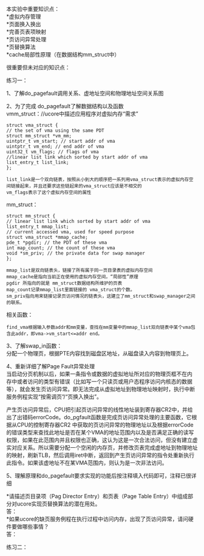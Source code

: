本实验中重要知识点：  
*虚拟内存管理  
*页面换入换出  
*完善页表项映射  
*页访问异常处理  
*页替换算法  
*cache局部性原理（在数据结构mm_struct中）

很重要但未对应的知识点：


练习一：

1、了解do_pagefault调用关系、虚地址空间和物理地址空间关系图
  
2、为了完成 do_pagefault了解数据结构以及函数  
vmm\_struct：//ucore中描述应用程序对虚拟内存“需求”

	struct vma_struct {
	// the set of vma using the same PDT
	struct mm_struct *vm_mm;
	uintptr_t vm_start; // start addr of vma
	uintptr_t vm_end; // end addr of vma
	uint32_t vm_flags; // flags of vma
	//linear list link which sorted by start addr of vma
	list_entry_t list_link;
	};  

	list_link是一个双向链表，按照从小到大的顺序把一系列用vma_struct表示的虚拟内存空间链接起来，并且还要求这些链起来的vma_struct应该是不相交的  
	vm_flags表示了这个虚拟内存空间的属性  
mm_struct：  

	struct mm_struct {
	// linear list link which sorted by start addr of vma
	list_entry_t mmap_list;
	// current accessed vma, used for speed purpose
	struct vma_struct *mmap_cache;
	pde_t *pgdir; // the PDT of these vma
	int map_count; // the count of these vma
	void *sm_priv; // the private data for swap manager
	};

	mmap_list是双向链表头，链接了所有属于同一页目录表的虚拟内存空间  
	mmap_cache是指向当前正在使用的虚拟内存空间，“局部性”原理	 
	pgdir 所指向的就是 mm_struct数据结构所维护的页表  
	map_count记录mmap_list里面链接的 vma_struct的个数。  
	sm_priv指向用来链接记录页访问情况的链表头，这建立了mm_struct和swap_manager之间的联系。

相关函数：  

	find_vma根据输入参数addr和mm变量，查找在mm变量中的mmap_list双向链表中某个vma包含此addr，即vma->vm_start<=addr end。

3、了解swap_in函数：  
分配一个物理页，根据PTE内容找到磁盘区地址，从磁盘读入内容到物理页上。  

4、重新详细了解Page Fault异常处理  
当启动分页机制以后，如果一条指令或数据的虚拟地址所对应的物理页框不在内
存中或者访问的类型有错误（比如写一个只读页或用户态程序访问内核态的数据等），就会发生页访问异常。即无法完成从虚拟地址到物理地址映射时，执行中断服务例程实现“按需调页”/“页换入换出”。  

产生页访问异常后，CPU把引起页访问异常的线性地址装到寄存器CR2中，并给出了出错码errorCode。do_pgfault函数是完成页访问异常处理的主要函数，它根据从CPU的控制寄存器CR2
中获取的页访问异常的物理地址以及根据errorCode的错误类型来查找此地址是否在某个VMA的地址范围内以及是否满足正确的读写权限，如果在此范围内并且权限也正确，这认为这是一次合法访问，但没有建立虚实对应关系。所以需要分配一个空闲的内存页，并修改页表完成虚地址到物理地址的映射，刷新TLB，然后调用iret中断，返回到产生页访问异常的指令处重新执行此指令。如果该虚地址不在某VMA范围内，则认为是一次非法访问。  

5、理解原理和do_pagefault要求实现的功能后按注释填入代码即可，注释已很详细  

*请描述页目录项（Pag Director Entry）和页表（Page Table Entry）中组成部分对ucore实现页替换算法的潜在用处。  
答：  
*如果ucore的缺页服务例程在执行过程中访问内存，出现了页访问异常，请问硬件要做哪些事情？  
答： 

练习二：  



